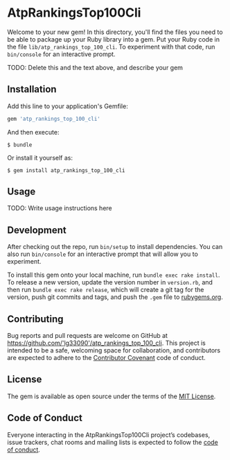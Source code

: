 # AtpRankingsTop100Cli

Welcome to your new gem! In this directory, you'll find the files you need to be able to package up your Ruby library into a gem. Put your Ruby code in the file `lib/atp_rankings_top_100_cli`. To experiment with that code, run `bin/console` for an interactive prompt.

TODO: Delete this and the text above, and describe your gem

## Installation

Add this line to your application's Gemfile:

```ruby
gem 'atp_rankings_top_100_cli'
```

And then execute:

    $ bundle

Or install it yourself as:

    $ gem install atp_rankings_top_100_cli

## Usage

TODO: Write usage instructions here

## Development

After checking out the repo, run `bin/setup` to install dependencies. You can also run `bin/console` for an interactive prompt that will allow you to experiment.

To install this gem onto your local machine, run `bundle exec rake install`. To release a new version, update the version number in `version.rb`, and then run `bundle exec rake release`, which will create a git tag for the version, push git commits and tags, and push the `.gem` file to [rubygems.org](https://rubygems.org).

## Contributing

Bug reports and pull requests are welcome on GitHub at https://github.com/'lg33090'/atp_rankings_top_100_cli. This project is intended to be a safe, welcoming space for collaboration, and contributors are expected to adhere to the [Contributor Covenant](http://contributor-covenant.org) code of conduct.

## License

The gem is available as open source under the terms of the [MIT License](https://opensource.org/licenses/MIT).

## Code of Conduct

Everyone interacting in the AtpRankingsTop100Cli project’s codebases, issue trackers, chat rooms and mailing lists is expected to follow the [code of conduct](https://github.com/'lg33090'/atp_rankings_top_100_cli/blob/master/CODE_OF_CONDUCT.md).
